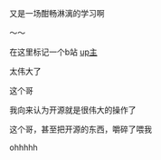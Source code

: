 又是一场酣畅淋漓的学习啊

～～

在这里标记一个b站 [up主](https://space.bilibili.com/147020887)

太伟大了

这个哥

我向来认为开源就是很伟大的操作了

这个哥，甚至把开源的东西，嚼碎了喂我

ohhhhh
